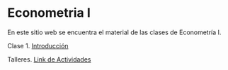 # Econometria I

En este sitio web se encuentra el material de las clases de Econometría I.

Clase 1. [Introducción](https://juniorjb5.github.io/EconometriaI/Class_1/Class_1.html#1) 

Talleres. [Link de Actividades](https://juniorjb5.github.io/EconometriaI/Actividades/Actividades.html#1)
